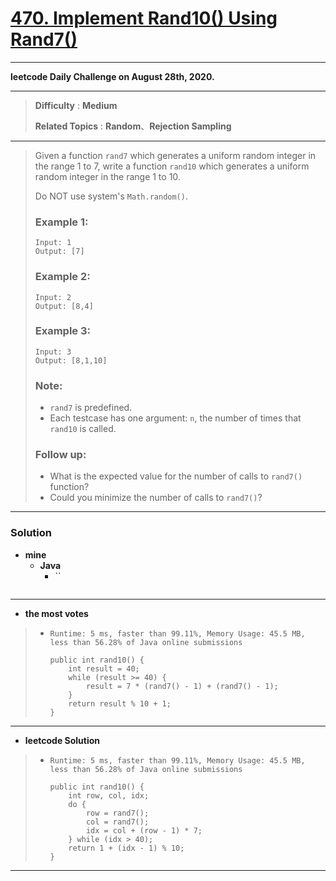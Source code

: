 # [470. Implement Rand10() Using Rand7()](https://leetcode.com/problems/implement-rand10-using-rand7/)

---

**leetcode Daily Challenge on August 28th, 2020.**

---

> **Difficulty** : **Medium**
>
> **Related Topics** : **Random**、**Rejection Sampling**

---

> Given a function `rand7` which generates a uniform random integer in the range 1 to 7, write a function `rand10` which generates a uniform random integer in the range 1 to 10.
>
> Do NOT use system's `Math.random()`.
>
>
> ### Example 1:
> ```
> Input: 1
> Output: [7]
> ```
>
> ### Example 2:
> ```
> Input: 2
> Output: [8,4]
> ```
>
> ### Example 3:
> ```
> Input: 3
> Output: [8,1,10]
> ```
>
> ### Note:
> * `rand7` is predefined.
> * Each testcase has one argument: `n`, the number of times that `rand10` is called.
>
>
> ### Follow up:
> * What is the expected value for the number of calls to `rand7()` function?
> * Could you minimize the number of calls to `rand7()`?

---


### Solution
* **mine**
  * **Java**
    * ``
      ```

      ```

---

* **the most votes**
>  * `Runtime: 5 ms, faster than 99.11%, Memory Usage: 45.5 MB, less than 56.28% of Java online submissions`
>    ```
>    public int rand10() {
>        int result = 40;
>        while (result >= 40) {
>            result = 7 * (rand7() - 1) + (rand7() - 1);
>        }
>        return result % 10 + 1;
>    }
>    ```

---

* **leetcode Solution**
>  * `Runtime: 5 ms, faster than 99.11%, Memory Usage: 45.5 MB, less than 56.28% of Java online submissions`
>    ```
>    public int rand10() {
>        int row, col, idx;
>        do {
>            row = rand7();
>            col = rand7();
>            idx = col + (row - 1) * 7;
>        } while (idx > 40);
>        return 1 + (idx - 1) % 10;
>    }
>    ```

---
